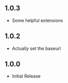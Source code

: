 ## 1.0.3

* Some helpful extensions

## 1.0.2

* Actually set the baseurl

## 1.0.0

* Initial Release